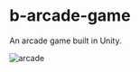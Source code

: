 # b-arcade-game
An arcade game built in Unity.

![arcade](https://github.com/Mxk01/b-arcade-game/assets/61979889/941fd405-aca0-4416-a578-df76aef52260)
